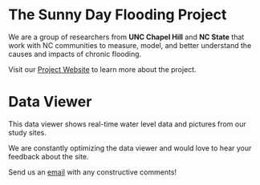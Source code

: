 # The Sunny Day Flooding Project

We are a group of researchers from **UNC Chapel Hill** and **NC State** that work with NC communities to measure, model, and better understand the causes and impacts of chronic flooding.

Visit our [Project Website](https://tarheels.live/sunnydayflood/) to learn more about the project.

# Data Viewer

This data viewer shows real-time water level data and pictures from our study sites.

We are constantly optimizing the data viewer and would love to hear your feedback about the site.

Send us an [email](mailto:sunnydayflood@gmail.com) with any constructive comments!